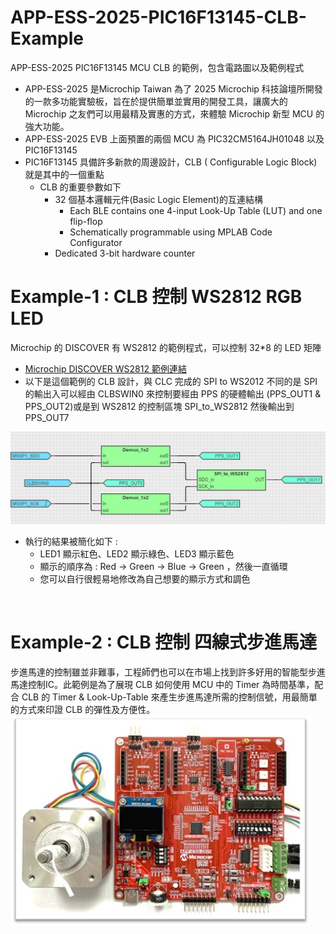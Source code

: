 # APP-ESS-2025-PIC16F13145-CLB-Example
APP-ESS-2025 PIC16F13145 MCU CLB 的範例，包含電路圖以及範例程式
* APP-ESS-2025 是Microchip Taiwan 為了 2025 Microchip 科技論壇所開發的一款多功能實驗板，旨在於提供簡單並實用的開發工具，讓廣大的 Microchip 之友們可以用最精及實惠的方式，來體驗 Microchip 新型 MCU 的強大功能。
* APP-ESS-2025 EVB 上面預置的兩個 MCU 為 PIC32CM5164JH01048 以及 PIC16F13145
* PIC16F13145 具備許多新款的周邊設計，CLB ( Configurable Logic Block) 就是其中的一個重點
  * CLB 的重要參數如下
    * 32 個基本邏輯元件(Basic Logic Element)的互連結構
      *  Each BLE contains one 4-input Look-Up Table (LUT) and one flip-flop
      *  Schematically programmable using MPLAB Code Configurator
    * Dedicated 3-bit hardware counter
#  Example-1 : CLB 控制 WS2812 RGB LED
Microchip 的 DISCOVER 有 WS2812 的範例程式，可以控制 32*8 的 LED 矩陣
* [Microchip DISCOVER WS2812 範例連結](https://mplab-discover.microchip.com/v2/item/com.microchip.code.examples/com.microchip.ide.project/com.microchip.subcategories.modules-and-peripherals.communication.spi/com.microchip.mcu8.mplabx.project.pic16f13145-spi-ws2812-mplab-mcc/1.2.0?view=about&dsl=CLB)
* 以下是這個範例的 CLB 設計，與 CLC 完成的 SPI to WS2012 不同的是 SPI 的輸出入可以經由 CLBSWIN0 來控制要經由 PPS 的硬體輸出 (PPS_OUT1 & PPS_OUT2)或是到 WS2812 的控制區塊 SPI_to_WS2812 然後輸出到 PPS_OUT7
<img src="https://github.com/CalvinHoMicrochip/APP-ESS-2025-PIC16F13145-CLB-Example/blob/main/CLB_WS2812_32x8_DISCOVER.png" width="640px">

* 執行的結果被簡化如下 :
  * LED1 顯示紅色、LED2 顯示綠色、LED3 顯示藍色
  * 顯示的順序為 : Red -> Green -> Blue -> Green ，然後一直循環
  * 您可以自行很輕易地修改為自己想要的顯示方式和調色
<img src="" width="480px">

#  Example-2 : CLB 控制 四線式步進馬達
步進馬達的控制雖並非難事，工程師們也可以在市場上找到許多好用的智能型步進馬達控制IC。此範例是為了展現 CLB 如何使用 MCU 中的 Timer 為時間基準，配合 CLB 的 Timer & Look-Up-Table 來產生步進馬達所需的控制信號，用最簡單的方式來印證 CLB 的彈性及方便性。
<img src="https://github.com/CalvinHoMicrochip/APP-ESS-2025-PIC16F13145-CLB-Example/blob/main/APP_ESS2025_with_Motor.jpg" width="480px">
